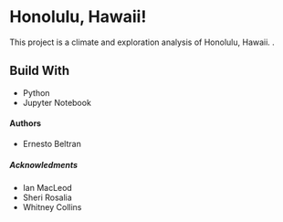 #  Honolulu, Hawaii! 

This project is a climate and exploration analysis of Honolulu, Hawaii. .

## Build With 
* Python
* Jupyter Notebook
#### Authors
* Ernesto Beltran
##### Acknowledments
* Ian MacLeod
* Sheri Rosalia
* Whitney Collins
